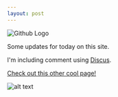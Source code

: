```yaml
---
layout: post
---
```


![Github Logo](http://2.bp.blogspot.com/-k55EsAEZz-Q/UP_KbkPvNKI/AAAAAAAAlVU/rsZTL8AZNpM/s1600/45-github-500-million.jpg)

Some updates for today on this site.

I'm including comment using [Discus](disqus.com).

[Check out this other cool page!]( http://liafrazier.github.io/ )

![alt text][logo]

[logo]: https://flic.kr/p/pWufzS "Africa project"
